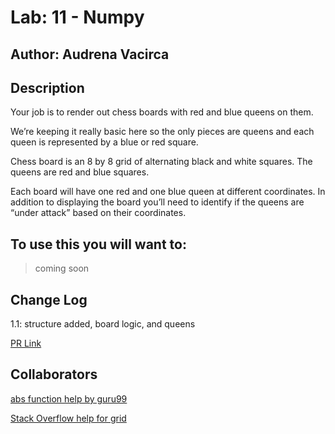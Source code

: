 # Lab: 11 - Numpy

## Author: Audrena Vacirca

## Description

Your job is to render out chess boards with red and blue queens on them.

We’re keeping it really basic here so the only pieces are queens and each queen is represented by a blue or red square.

Chess board is an 8 by 8 grid of alternating black and white squares. The queens are red and blue squares.

Each board will have one red and one blue queen at different coordinates. In addition to displaying the board you’ll need to identify if the queens are “under attack” based on their coordinates.

## To use this you will want to:

> coming soon

## Change Log

1.1: structure added, board logic, and queens

[PR Link](https://github.com/NyxofDarkness/chess-board/pull/1)

## Collaborators

[abs function help by guru99](https://www.guru99.com/abs-in-python.html#:~:text=Python%20abs()%20is%20a,value%20without%20considering%20its%20sign.&text=If%20the%20given%20number%20is,it%20will%20return%20its%20magnitude.)

[Stack Overflow help for grid](https://stackoverflow.com/questions/38083788/turn-grid-into-a-checkerboard-pattern-in-python)